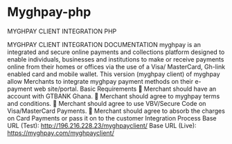 # Myghpay-php
MYGHPAY CLIENT INTEGRATION PHP


MYGHPAY CLIENT INTEGRATION DOCUMENTATION
myghpay is an integrated and secure online payments and collections platform
designed to enable individuals, businesses and institutions to make or receive
payments online from their homes or offices via the use of a Visa/ MasterCard, Gh-link
enabled card and mobile wallet.
This version (myghpay client) of myghpay allow Merchants to integrate myghpay
payment methods on their e-payment web site/portal.
Basic Requirements
 Merchant should have an account with GTBANK Ghana.
 Merchant should agree to myghpay terms and conditions.
 Merchant should agree to use VBV/Secure Code on Visa/MasterCard Payments.
 Merchant should agree to absorb the charges on Card Payments or pass it on to
the customer
Integration Process
Base URL (Test): http://196.216.228.23/myghpayclient/
Base URL (Live): https://myghpay.com/myghpayclient/
